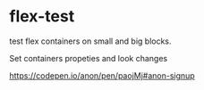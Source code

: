 # flex-test

test flex containers on small and big blocks.

Set containers propeties and look changes

https://codepen.io/anon/pen/paojMj#anon-signup

